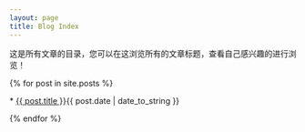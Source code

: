 ```yaml
---
layout: page
title: Blog Index
---
```


这是所有文章的目录，您可以在这浏览所有的文章标题，查看自己感兴趣的进行浏览！


<div class="posts">
  {% for post in site.posts %}
      </p>* <a href="{{ post.url }}">{{ post.title }}</a><span class="pull-right">{{ post.date | date_to_string }}</span></p>
  {% endfor %}
</div>